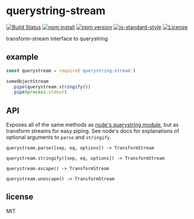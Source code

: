 # querystring-stream

[![Build Status](https://img.shields.io/travis/jarofghosts/querystring-stream.svg?style=flat-square)](https://travis-ci.org/jarofghosts/querystring-stream)
[![npm install](https://img.shields.io/npm/dm/querystring-stream.svg?style=flat-square)](https://www.npmjs.org/package/querystring-stream)
[![npm version](https://img.shields.io/npm/v/querystring-stream.svg?style=flat-square)](https://www.npmjs.org/package/querystring-stream)
[![js-standard-style](https://img.shields.io/badge/code%20style-standard-brightgreen.svg?style=flat-square)](https://github.com/feross/standard)
[![License](https://img.shields.io/npm/l/querystring-stream.svg?style=flat-square)](https://github.com/jarofghosts/querystring-stream/blob/master/LICENSE)

transform-stream interface to querystring

## example

```javascript
const querystream = require('querystring-stream')

someObjectStream
  .pipe(querystream.stringify())
  .pipe(process.stdout)
```

## API

Exposes all of the same methods as
[node's querystring module](https://nodejs.org/api/querystring.html), but as
transform streams for easy piping. See node's docs for explanations of optional
arguments to `parse` and `stringify`.

`querystream.parse([sep, eq, options]) -> TransformStream`

`querystream.stringify([sep, eq, options]) -> TransformStream`

`querystream.escape() -> TransformStream`

`querystream.unescape() -> TransformStream`

## license

MIT
